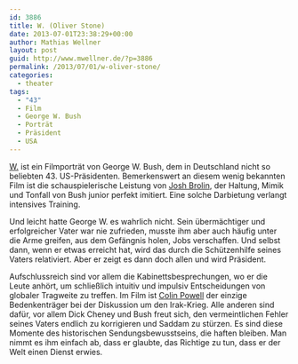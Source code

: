 ```yaml
---
id: 3886
title: W. (Oliver Stone)
date: 2013-07-01T23:38:29+00:00
author: Mathias Wellner
layout: post
guid: http://www.mwellner.de/?p=3886
permalink: /2013/07/01/w-oliver-stone/
categories:
  - theater
tags:
  - "43"
  - Film
  - George W. Bush
  - Porträt
  - Präsident
  - USA
---
```

[W.](https://en.wikipedia.org/wiki/W._%28film%29) ist ein Filmporträt von George W. Bush, dem in Deutschland nicht so beliebten 43. US-Präsidenten. Bemerkenswert an diesem wenig bekannten Film ist die schauspielerische Leistung von [Josh Brolin](https://en.wikipedia.org/wiki/Josh_Brolin), der Haltung, Mimik und Tonfall von Bush junior perfekt imitiert. Eine solche Darbietung verlangt intensives Training. 

Und leicht hatte George W. es wahrlich nicht. Sein übermächtiger und erfolgreicher Vater war nie zufrieden, musste ihm aber auch häufig unter die Arme greifen, aus dem Gefängnis holen, Jobs verschaffen. Und selbst dann, wenn er etwas erreicht hat, wird das durch die Schützenhilfe seines Vaters relativiert. Aber er zeigt es dann doch allen und wird Präsident. 

Aufschlussreich sind vor allem die Kabinettsbesprechungen, wo er die Leute anhört, um schließlich intuitiv und impulsiv Entscheidungen von globaler Tragweite zu treffen. Im Film ist [Colin Powell](https://en.wikipedia.org/wiki/Colin_Powell) der einzige Bedenkenträger bei der Diskussion um den Irak-Krieg. Alle anderen sind dafür, vor allem Dick Cheney und Bush freut sich, den vermeintlichen Fehler seines Vaters endlich zu korrigieren und Saddam zu stürzen. Es sind diese Momente des historischen Sendungsbewusstseins, die haften bleiben. Man nimmt es ihm einfach ab, dass er glaubte, das Richtige zu tun, dass er der Welt einen Dienst erwies. 

<center>
  <br /> <br />
</center>